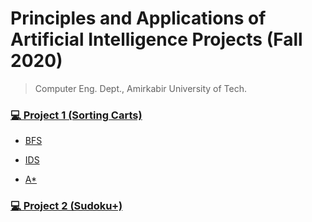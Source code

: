 # Principles and Applications of Artificial Intelligence Projects (Fall 2020)

> Computer Eng. Dept., Amirkabir University of Tech.



### [💻 Project 1 (Sorting Carts)](https://github.com/amir78729/AI-projects/tree/master/1)

- [BFS](https://github.com/amir78729/AI-projects/blob/master/1/BFS.py)
  
- [IDS](https://github.com/amir78729/AI-projects/blob/master/1/IDS.py)
  
- [A*](https://github.com/amir78729/AI-projects/blob/master/1/A_star.py)

### [💻 Project 2 (Sudoku+)](https://github.com/amir78729/AI-projects/tree/master/2)

